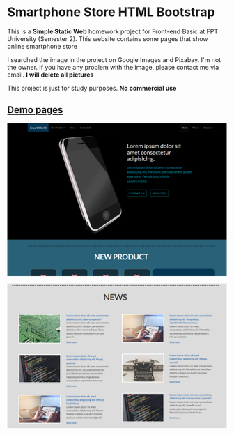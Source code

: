 # Smartphone Store HTML Bootstrap


This is a **Simple Static Web** homework project for Front-end Basic at FPT University (Semester 2).
This website contains some pages that show online smartphone store
 
I searched the image in the project on Google Images and Pixabay. I'm not the owner.
If you have any problem with the image, please contact me via email. **I will delete all pictures**
 
This project is just for study purposes. **No commercial use**

## [Demo pages](https://thanhdat369.github.io/Smartphone-Store-Bootstrap)
![Home page](demo_images/homepage.png)

![News page](demo_images/new.png)

